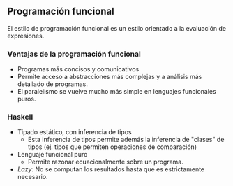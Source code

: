
## Programación funcional
El estilo de programación funcional es un estilo orientado a la evaluación de expresiones.


### Ventajas de la programación funcional
- Programas más concisos y comunicativos
- Permite acceso a abstracciones más complejas y a análisis más detallado de programas.
- El paralelismo se vuelve mucho más simple en lenguajes funcionales puros. 

### Haskell
- Tipado estático, con inferencia de tipos
	- Esta inferencia de tipos permite además la inferencia de "clases" de tipos (ej. tipos que permiten operaciones de comparación)
- Lenguaje funcional puro
	- Permite razonar ecuacionalmente sobre un programa.
- _Lazy_: No se computan los resultados hasta que es estrictamente necesario.


